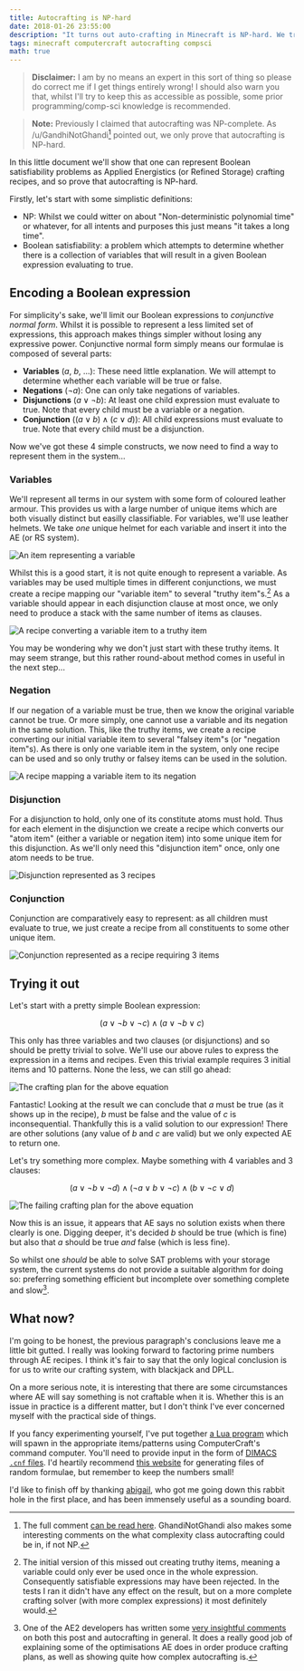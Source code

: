 ```yaml
---
title: Autocrafting is NP-hard
date: 2018-01-26 23:55:00
description: "It turns out auto-crafting in Minecraft is NP-hard. We try to prove that, and explore the consequences."
tags: minecraft computercraft autocrafting compsci
math: true
---
```


> **Disclaimer:** I am by no means an expert in this sort of thing so please do correct me if I get things entirely
> wrong! I should also warn you that, whilst I'll try to keep this as accessible as possible, some prior
> programming/comp-sci knowledge is recommended.

> **Note:** Previously I claimed that autocrafting was NP-complete. As /u/GandhiNotGhandi[^np] pointed out, we only
> prove that autocrafting is NP-hard.

In this little document we'll show that one can represent Boolean satisfiability problems as Applied Energistics (or
Refined Storage) crafting recipes, and so prove that autocrafting is NP-hard.

Firstly, let's start with some simplistic definitions:

 - NP: Whilst we could witter on about "Non-deterministic polynomial time" or whatever, for all intents and purposes
   this just means "it takes a long time".
 - Boolean satisfiability: a problem which attempts to determine whether there is a collection of variables that will
   result in a given Boolean expression evaluating to true.

## Encoding a Boolean expression
For simplicity's sake, we'll limit our Boolean expressions to *conjunctive normal form*. Whilst it is possible to
represent a less limited set of expressions, this approach makes things simpler without losing any expressive
power. Conjunctive normal form simply means our formulae is composed of several parts:

 - **Variables** ($a$, $b$, ...): These need little explanation. We will attempt to determine whether each variable
   will be true or false.
 - **Negations** ($\neg a$): One can only take negations of variables.
 - **Disjunctions** ($a \vee \neg b$): At least one child expression must evaluate to true. Note that every child must
   be a variable or a negation.
 - **Conjunction** ($(a \vee b) \wedge (c \vee d)$): All child expressions must evaluate to true. Note that every
   child must be a disjunction.

Now we've got these 4 simple constructs, we now need to find a way to represent them in the system...

###  Variables
We'll represent all terms in our system with some form of coloured leather armour. This provides us with a large number
of unique items which are both visually distinct but easilly classifiable. For variables, we'll use leather helmets. We
take *one* unique helmet for each variable and insert it into the AE (or RS system).

![An item representing a variable](/assets/img/posts/sat-variable.png)

Whilst this is a good start, it is not quite enough to represent a variable. As variables may be used multiple times in
different conjunctions, we must create a recipe mapping our "variable item" to several "truthy item"s.[^vars] As a
variable should appear in each disjunction clause at most once, we only need to produce a stack with the same number of
items as clauses.

![A recipe converting a variable item to a truthy item](/assets/img/posts/sat-variable-true.png)

You may be wondering why we don't just start with these truthy items. It may seem strange, but this rather round-about
method comes in useful in the next step...

### Negation
If our negation of a variable must be true, then we know the original variable cannot be true. Or more simply, one
cannot use a variable and its negation in the same solution. This, like the truthy items, we create a recipe converting
our initial variable item to several "falsey item"s (or "negation item"s). As there is only one variable item in the
system, only one recipe can be used and so only truthy or falsey items can be used in the solution.

![A recipe mapping a variable item to its negation](/assets/img/posts/sat-negation.png)

### Disjunction
For a disjunction to hold, only one of its constitute atoms must hold. Thus for each element in the disjunction we
create a recipe which converts our "atom item" (either a variable or negation item) into some unique item for this
disjunction. As we'll only need this "disjunction item" once, only one atom needs to be true.

![Disjunction represented as 3 recipes](/assets/img/posts/sat-disjunction.png)

### Conjunction
Conjunction are comparatively easy to represent: as all children must evaluate to true, we just create a recipe from all
constituents to some other unique item.

![Conjunction represented as a recipe requiring 3 items](/assets/img/posts/sat-conjunction.png)

## Trying it out
Let's start with a pretty simple Boolean expression:

$$
(a \vee \neg b \vee \neg c) \wedge (a \vee \neg b \vee c)
$$

This only has three variables and two clauses (or disjunctions) and so should be pretty trivial to solve. We'll use our
above rules to express the expression in a items and recipes. Even this trivial example requires 3 initial items and 10
patterns. None the less, we can still go ahead:

![The crafting plan for the above equation](/assets/img/posts/sat-solve.png)

Fantastic! Looking at the result we can conclude that $a$ must be true (as it shows up in the recipe), $b$ must be false
and the value of $c$ is inconsequential. Thankfully this is a valid solution to our expression! There are other
solutions (any value of $b$ and $c$ are valid) but we only expected AE to return one.

Let's try something more complex. Maybe something with 4 variables and 3 clauses:

$$
(a \vee \neg b \vee \neg d) \wedge (\neg a \vee b \vee \neg c) \wedge (b \vee \neg c \vee d)
$$

![The failing crafting plan for the above equation](/assets/img/posts/sat-fail.png)

Now this is an issue, it appears that AE says no solution exists when there clearly is one. Digging deeper, it's decided
$b$ should be true (which is fine) but also that $a$ should be true *and* false (which is less fine).

So whilst one *should* be able to solve SAT problems with your storage system, the current systems do not provide a
suitable algorithm for doing so: preferring something efficient but incomplete over something complete and
slow[^akarso].

## What now?
I'm going to be honest, the previous paragraph's conclusions leave me a little bit gutted. I really was looking forward
to factoring prime numbers through AE recipes. I think it's fair to say that the only logical conclusion is for us to
write our crafting system, with blackjack and DPLL.

On a more serious note, it is interesting that there are some circumstances where AE will say something is not craftable
when it is. Whether this is an issue in practice is a different matter, but I don't think I've ever concerned myself
with the practical side of things.

If you fancy experimenting yourself, I've put together [a Lua program][lua_cnf] which will spawn in the appropriate
items/patterns using ComputerCraft's command computer. You'll need to provide input in the form of [DIMACS `.cnf`
files][cnf_files]. I'd heartily recommend [this website](http://toughsat.appspot.com/) for generating files of random
formulae, but remember to keep the numbers small!

I'd like to finish off by thanking [abigail], who got me going down this rabbit hole in the first place, and has been
immensely useful as a sounding board.

[lua_cnf]: https://gist.github.com/SquidDev/898a9674e412c851c31552e4ced615a6 "cnf.lua ComputerCraft script"
[cnf_files]: https://people.sc.fsu.edu/~jburkardt/data/cnf/cnf.html "The .cnf format explained"
[reddit_np_hard]: https://www.reddit.com/r/feedthebeast/comments/7t8v0o/autocrafting_is_npcomplete/dtc105h/ "GhandiNotGhandi's commet about NP-hardness on Reddit"
[reddit_akarso]: https://www.reddit.com/r/feedthebeast/comments/7t8v0o/autocrafting_is_npcomplete/dtbgkz9/ "akarso's comments on Reddit"
[abigail]: https://abby.how/

[^np]: The full comment [can be read here][reddit_np_hard]. GhandiNotGhandi also makes some interesting comments on the
       what complexity class autocrafting could be in, if not NP.

[^vars]: The initial version of this missed out creating truthy items, meaning a variable could only ever be used once in
         the whole expression. Consequently satisfiable expressions may have been rejected. In the tests I ran it didn't
         have any effect on the result, but on a more complete crafting solver (with more complex expressions) it most
         definitely would.

[^akarso]: One of the AE2 developers has written some [very insightful comments][reddit_akarso] on both this post and
           autocrafting in general. It does a really good job of explaining some of the optimisations AE does in order
           produce crafting plans, as well as showing quite how complex autocrafting is.

